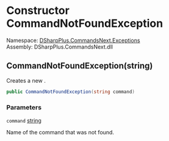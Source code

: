 # Constructor CommandNotFoundException

Namespace: [DSharpPlus.CommandsNext.Exceptions](DSharpPlus.CommandsNext.Exceptions.md)  
Assembly: DSharpPlus.CommandsNext.dll

## <a id="DSharpPlus_CommandsNext_Exceptions_CommandNotFoundException__ctor_System_String_"></a>CommandNotFoundException\(string\)

Creates a new <xref href="DSharpPlus.CommandsNext.Exceptions.CommandNotFoundException" data-throw-if-not-resolved="false"></xref>.

```csharp
public CommandNotFoundException(string command)
```

### Parameters

`command` [string](https://learn.microsoft.com/dotnet/api/system.string)

Name of the command that was not found.

